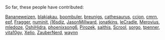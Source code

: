 So far, these people have contributed:

[Bananeweizen](https://github.com/Bananeweizen),
[blakjakau](https://github.com/blakjakau),
[boombuler](https://github.com/boombuler),
[breunigs](https://github.com/breunigs),
[cathesaurus](https://github.com/cathesaurus),
[ccjon](https://github.com/ccjon),
[cmrn](https://github.com/cmrn),
[epf](https://github.com/epf),
[Fragger](https://github.com/Fragger),
[numinit](https://github.com/numinit),
[j16sdiz](https://github.com/j16sdiz),
[JasonMillward](https://github.com/JasonMillward),
[jonatkins](https://github.com/jonatkins),
[leCradle](https://github.com/leCradle),
[Merovius](https://github.com/Merovius),
[mledoze](https://github.com/mledoze),
[OshiHidra](https://github.com/OshiHidra),
[phoenixsong6](https://github.com/phoenixsong6),
[Pirozek](https://github.com/Pirozek),
[saithis](https://github.com/saithis),
[Scrool](https://github.com/Scrool),
[sorgo](https://github.com/sorgo),
[tpenner](https://github.com/tpenner),
[vita10gy](https://github.com/vita10gy),
[Xelio](https://github.com/Xelio),
[ZauberNerd](https://github.com/ZauberNerd),
[waynn](https://github.com/waynn)

